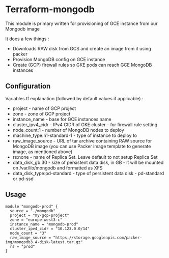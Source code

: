 # Terraform-mongodb

This module is primary written for provisioning of GCE instance from our Mongodb image

It does a few things :
* Downloads RAW disk from GCS and create an image from it using packer
* Provision MongoDB config on GCE instance
* Create (GCP) firewall rules so GKE pods can reach GCE MongoDB instances


## Configuration

Variables.tf explanation  (followed by default values if applicable) :

* project - name of GCP project
* zone - zone of GCP project
* instance_name - base for GCE instances name
* cluster_ipv4_cidr - IPv4 CIDR of GKE cluster - for firewall rule setting
* node_count:1 - number of MongoDB nodes to deploy
* machine_type:n1-standard-1 - type of instance to deploy to
* raw_image_source - URL of tar archive containing RAW source for MongoDB image (you can use Packer image template to generate image, as mentioned above)
* rs:none - name of Replica Set. Leave default to not setup Replica Set
* data_disk_gb:30 - size of persistent data disk, in GB - it will be mounted on /var/lib/mongodb and formatted as XFS
* data_disk_type:pd-standard - type of persistent data disk - pd-standard or pd-ssd

## Usage

```hcl
module "mongodb-prod" {
  source = "./mongodb"
  project = "my-gcp-project"
  zone = "europe-west3-c"
  instance_name = "mongodb-prod"
  cluster_ipv4_cidr = "10.123.0.0/14"
  node_count = "3"
  raw_image_source = "https://storage.googleapis.com/packer-img/mongodb3.4-disk-latest.tar.gz"
  rs = "prod"
}

```
